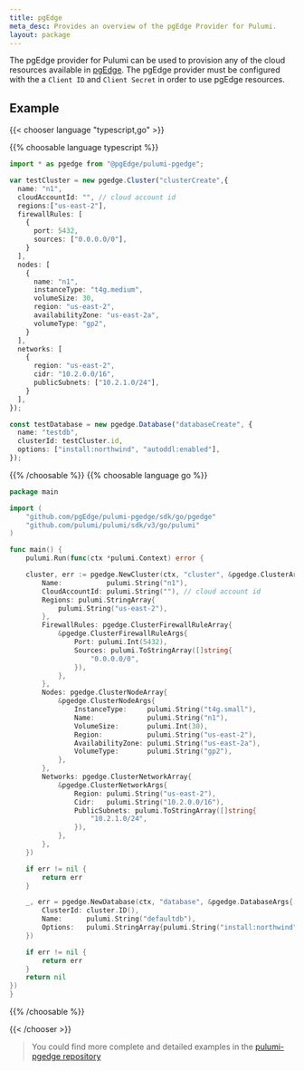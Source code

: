 ```yaml
---
title: pgEdge
meta_desc: Provides an overview of the pgEdge Provider for Pulumi.
layout: package
---
```


The pgEdge provider for Pulumi can be used to provision any of the cloud resources available in [pgEdge](https://app.pgedge.com/).
The pgEdge provider must be configured with the a `Client ID` and `Client Secret` in order to use pgEdge resources.

## Example
{{< chooser language "typescript,go" >}}

{{% choosable language typescript %}}

```typescript
import * as pgedge from "@pgEdge/pulumi-pgedge";

var testCluster = new pgedge.Cluster("clusterCreate",{
  name: "n1",
  cloudAccountId: "", // cloud account id
  regions:["us-east-2"],
  firewallRules: [
    {
      port: 5432,
      sources: ["0.0.0.0/0"],
    }
  ],
  nodes: [
    {
      name: "n1",
      instanceType: "t4g.medium",
      volumeSize: 30,
      region: "us-east-2",
      availabilityZone: "us-east-2a",
      volumeType: "gp2",
    }
  ],
  networks: [
    {
      region: "us-east-2",
      cidr: "10.2.0.0/16",
      publicSubnets: ["10.2.1.0/24"],
    }
  ],
});

const testDatabase = new pgedge.Database("databaseCreate", {
  name: "testdb",
  clusterId: testCluster.id,
  options: ["install:northwind", "autoddl:enabled"],
});
```


{{% /choosable %}}
{{% choosable language go %}}

```go
package main

import (
	"github.com/pgEdge/pulumi-pgedge/sdk/go/pgedge"
	"github.com/pulumi/pulumi/sdk/v3/go/pulumi"
)

func main() {
	pulumi.Run(func(ctx *pulumi.Context) error {

	cluster, err := pgedge.NewCluster(ctx, "cluster", &pgedge.ClusterArgs{
		Name:           pulumi.String("n1"),
		CloudAccountId: pulumi.String(""), // cloud account id
		Regions: pulumi.StringArray{
			pulumi.String("us-east-2"),
		},
		FirewallRules: pgedge.ClusterFirewallRuleArray{
			&pgedge.ClusterFirewallRuleArgs{
				Port: pulumi.Int(5432),
				Sources: pulumi.ToStringArray([]string{
					"0.0.0.0/0",
				}),
			},
		},
		Nodes: pgedge.ClusterNodeArray{
			&pgedge.ClusterNodeArgs{
				InstanceType:     pulumi.String("t4g.small"),
				Name:             pulumi.String("n1"),
				VolumeSize:       pulumi.Int(30),
				Region:           pulumi.String("us-east-2"),
				AvailabilityZone: pulumi.String("us-east-2a"),
				VolumeType:       pulumi.String("gp2"),
			},
		},
		Networks: pgedge.ClusterNetworkArray{
			&pgedge.ClusterNetworkArgs{
				Region: pulumi.String("us-east-2"),
				Cidr:   pulumi.String("10.2.0.0/16"),
				PublicSubnets: pulumi.ToStringArray([]string{
					"10.2.1.0/24",
				}),
			},
		},
	})

	if err != nil {
		return err
	}

	_, err = pgedge.NewDatabase(ctx, "database", &pgedge.DatabaseArgs{
		ClusterId: cluster.ID(),
		Name:      pulumi.String("defaultdb"),
		Options:   pulumi.StringArray{pulumi.String("install:northwind"), pulumi.String("autoddl:enabled")},
	})

	if err != nil {
		return err
	}
	return nil
})
}
```

{{% /choosable %}}

{{< /chooser >}}

> You could find more complete and detailed examples in the [pulumi-pgedge repository](https://github.com/pgEdge/pulumi-pgedge/tree/main/examples)

